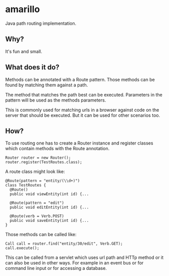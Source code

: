 amarillo
========

Java path routing implementation.

Why?
----

It's fun and small.

What does it do?
----------------

Methods can be annotated with a Route pattern. Those methods can be found by matching them against a path.

The method that matches the path best can be executed. Parameters in the pattern will be used as the methods parameters.

This is commonly used for matching urls in a browser against code on the server that should be executed. But it can be used for other
scenarios too.


How?
----

To use routing one has to create a Router instance and register classes which contain methods with the Route annotation.

    Router router = new Router();
    router.register(TestRoutes.class);

A route class might look like:

    @Route(pattern = "entity/(\\d+)")
    class TestRoutes {
      @Route()
      public void viewEntity(int id) {...

      @Route(pattern = "edit")
      public void editEntity(int id) {...

      @Route(verb = Verb.POST)
      public void saveEntity(int id) {...
    }

Those methods can be called like:

    Call call = router.find("entity/30/edit", Verb.GET);
    call.execute();

This can be called from a servlet which uses url path and HTTp method or it can also be used in other ways.
For example in an event bus or for command line input or for accessing a database.
